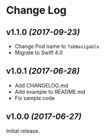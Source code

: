 Change Log
============================

v1.1.0 *(2017-09-23)*
----------------------------

 * Change Pod name to `TabNavigable`
 * Migrate to Swift 4.0

v1.0.1 *(2017-06-28)*
----------------------------

 * Add CHANGELOG.md
 * Add example to README.md
 * Fix sample code

v1.0.0 *(2017-06-27)*
----------------------------

Initial release.
